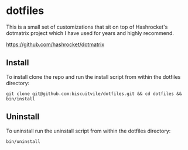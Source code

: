 # dotfiles

This is a small set of customizations that sit on top of Hashrocket's dotmatrix project which I have used for years and highly recommend.

https://github.com/hashrocket/dotmatrix

## Install

To install clone the repo and run the install script from within the dotfiles directory:

```
git clone git@github.com:biscuitvile/dotfiles.git && cd dotfiles && bin/install
```

## Uninstall

To uninstall run the uninstall script from within the dotfiles directory:

```
bin/uninstall
```
